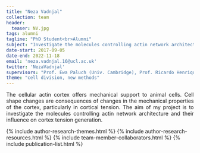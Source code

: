 ```yaml
---
title: "Neza Vadnjal"
collection: team
header:
  teaser: NV.jpg
tags: alumni
tagline: "PhD Student<br>Alumni"
subject: "Investigate the molecules controlling actin network architecture and their influence on cortex tension generation"
date-start: 2017-09-05
date-end: 2022-11-18
email: 'neza.vadnjal.16@ucl.ac.uk'
twitter: 'NezaVadnjal'
supervisors: "Prof. Ewa Paluch (Univ. Cambridge), Prof. Ricardo Henriques (UCL)"
theme: "cell division, new methods"
---
```

<p align= "justify">
The cellular actin cortex offers mechanical support to animal cells. Cell shape changes are consequences of changes in the mechanical properties of the cortex, particularly in cortical tension. The aim of my project is to investigate the molecules controlling actin network architecture and their influence on cortex tension generation.

{% include author-research-themes.html %}
{% include author-research-resources.html %}
{% include team-member-collaborators.html %}
{% include publication-list.html %}
